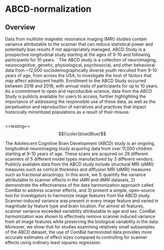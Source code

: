 # ABCD-normalization


## Overview

Data from multisite magnetic resonance imaging (MRI) studies contain variance attributable to the scanner that can reduce statistical power and potentially bias results if not appropriately managed. ABCD Study is a prospective longitudinal study starting at the ages of 9-10 and following participants for 10 years. ` The ABCD study is a collection of neuroimaging, neurocognitive, genetic, physiological, psychosocial, and other behavioral data from ~12,000 sociodemographically diverse youth recruited from 9-10 years of age, from across the USA, to investigate the host of factors that may affect adolescent health. Enrollment to the ABCD Study occurred between 2018 and 2018, with annual visits of participants for up to 10 years. As a commitment to open and reproducible science, data from the ABCD Study is publicly available for users to access, further highlighting the importance of addressing the responsible use of these data, as well as the perpetuation and reproduction of narratives and practices that impact historically minoritized populations as a result of their misuse. 


## 


==testing==
$${\color{blue}Blue}$$

 The Adolescent Cognitive Brain Development (ABCD) study is an ongoing, longitudinal neuroimaging study acquiring data from over 11,000 children starting at 9-10 years of age. These scans are acquired on 29 different scanners of 5 different model types manufactured by 3 different vendors. Publicly available data from the ABCD study include structural MRI (sMRI) measures such as cortical thickness and diffusion MRI (dMRI) measures such as fractional anisotropy. In this work, we 1) quantify the variance attributable to scanner effects in the sMRI and dMRI datasets, 2) demonstrate the effectiveness of the data harmonization approach called ComBat to address scanner effects, and 3) present a simple, open-source tool for investigators to harmonize image features from the ABCD study. Scanner-induced variance was present in every image feature and varied in magnitude by feature type and brain location. For almost all features, scanner variance exceeded variability attributable to age and sex. ComBat harmonization was shown to effectively remove scanner induced variance from all image features while preserving the biological variability in the data. Moreover, we show that for studies examining relatively small subsamples of the ABCD dataset, the use of ComBat harmonized data provides more accurate estimates of effect sizes compared to controlling for scanner effects using ordinary least squares regression.

